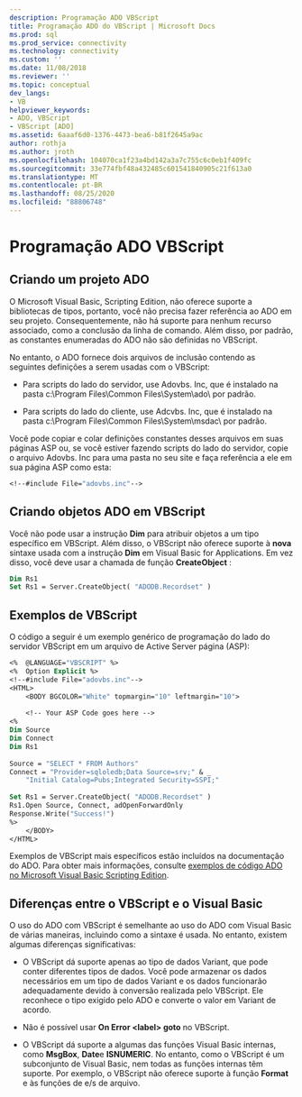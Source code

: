```yaml
---
description: Programação ADO VBScript
title: Programação ADO do VBScript | Microsoft Docs
ms.prod: sql
ms.prod_service: connectivity
ms.technology: connectivity
ms.custom: ''
ms.date: 11/08/2018
ms.reviewer: ''
ms.topic: conceptual
dev_langs:
- VB
helpviewer_keywords:
- ADO, VBScript
- VBScript [ADO]
ms.assetid: 6aaaf6d0-1376-4473-bea6-b81f2645a9ac
author: rothja
ms.author: jroth
ms.openlocfilehash: 104070ca1f23a4bd142a3a7c755c6c0eb1f409fc
ms.sourcegitcommit: 33e774fbf48a432485c601541840905c21f613a0
ms.translationtype: MT
ms.contentlocale: pt-BR
ms.lasthandoff: 08/25/2020
ms.locfileid: "88806748"
---
```

# <a name="vbscript-ado-programming"></a>Programação ADO VBScript
## <a name="creating-an-ado-project"></a>Criando um projeto ADO  
 O Microsoft Visual Basic, Scripting Edition, não oferece suporte a bibliotecas de tipos, portanto, você não precisa fazer referência ao ADO em seu projeto. Consequentemente, não há suporte para nenhum recurso associado, como a conclusão da linha de comando. Além disso, por padrão, as constantes enumeradas do ADO não são definidas no VBScript.  
  
 No entanto, o ADO fornece dois arquivos de inclusão contendo as seguintes definições a serem usadas com o VBScript:  
  
-   Para scripts do lado do servidor, use Adovbs. Inc, que é instalado na pasta c:\Program Files\Common Files\System\ado\ por padrão.  
  
-   Para scripts do lado do cliente, use Adcvbs. Inc, que é instalado na pasta c:\Program Files\Common Files\System\msdac\ por padrão.  
  
 Você pode copiar e colar definições constantes desses arquivos em suas páginas ASP ou, se você estiver fazendo scripts do lado do servidor, copie o arquivo Adovbs. Inc para uma pasta no seu site e faça referência a ele em sua página ASP como esta:  
  
```vb
<!--#include File="adovbs.inc"-->  
```  
  
## <a name="creating-ado-objects-in-vbscript"></a>Criando objetos ADO em VBScript  
 Você não pode usar a instrução **Dim** para atribuir objetos a um tipo específico em VBScript. Além disso, o VBScript não oferece suporte à **nova** sintaxe usada com a instrução **Dim** em Visual Basic for Applications. Em vez disso, você deve usar a chamada de função **CreateObject** :  
  
```vb
Dim Rs1  
Set Rs1 = Server.CreateObject( "ADODB.Recordset" )  
```  
  
## <a name="vbscript-examples"></a>Exemplos de VBScript  
 O código a seguir é um exemplo genérico de programação do lado do servidor VBScript em um arquivo de Active Server página (ASP):  
  
```vb
<%  @LANGUAGE="VBSCRIPT" %>  
<%  Option Explicit %>  
<!--#include File="adovbs.inc"-->  
<HTML>  
    <BODY BGCOLOR="White" topmargin="10" leftmargin="10">  
  
    <!-- Your ASP Code goes here -->  
<%  
Dim Source  
Dim Connect  
Dim Rs1  
  
Source = "SELECT * FROM Authors"  
Connect = "Provider=sqloledb;Data Source=srv;" & _  
    "Initial Catalog=Pubs;Integrated Security=SSPI;"  
  
Set Rs1 = Server.CreateObject( "ADODB.Recordset" )  
Rs1.Open Source, Connect, adOpenForwardOnly  
Response.Write("Success!")  
%>  
    </BODY>  
</HTML>  
```  
  
 Exemplos de VBScript mais específicos estão incluídos na documentação do ADO. Para obter mais informações, consulte [exemplos de código ADO no Microsoft Visual Basic Scripting Edition](../../reference/ado-api/ado-code-examples-vbscript.md).  
  
## <a name="differences-between-vbscript-and-visual-basic"></a>Diferenças entre o VBScript e o Visual Basic  
 O uso do ADO com VBScript é semelhante ao uso do ADO com Visual Basic de várias maneiras, incluindo como a sintaxe é usada. No entanto, existem algumas diferenças significativas:  
  
-   O VBScript dá suporte apenas ao tipo de dados Variant, que pode conter diferentes tipos de dados. Você pode armazenar os dados necessários em um tipo de dados Variant e os dados funcionarão adequadamente devido à conversão realizada pelo VBScript. Ele reconhece o tipo exigido pelo ADO e converte o valor em Variant de acordo.  
  
-   Não é possível usar **On Error \<label> goto** no VBScript.  
  
-   O VBScript dá suporte a algumas das funções Visual Basic internas, como **MsgBox**, **Date**e **ISNUMERIC**. No entanto, como o VBScript é um subconjunto de Visual Basic, nem todas as funções internas têm suporte. Por exemplo, o VBScript não oferece suporte à função **Format** e às funções de e/s de arquivo.